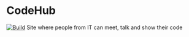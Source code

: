 # CodeHub
[![Build](https://github.com/maresyp/CodeHub/actions/workflows/django.yml/badge.svg)](https://github.com/maresyp/CodeHub/actions/workflows/django.yml)
Site where people from IT can meet, talk and show their code
